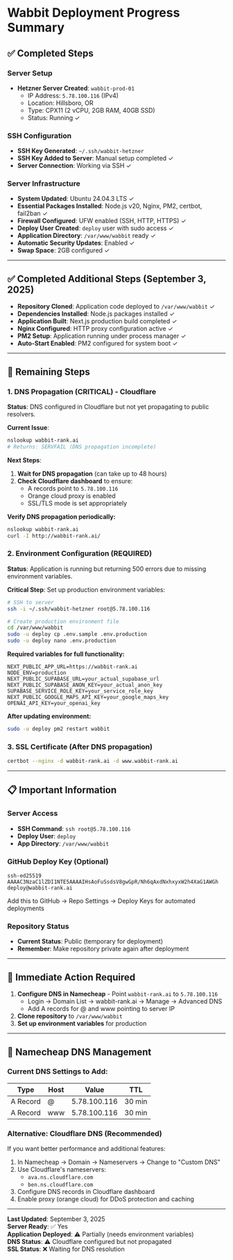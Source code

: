 # Wabbit Deployment Progress Summary

## ✅ Completed Steps

### Server Setup
- **Hetzner Server Created**: `wabbit-prod-01`
  - IP Address: `5.78.100.116` (IPv4)
  - Location: Hillsboro, OR
  - Type: CPX11 (2 vCPU, 2GB RAM, 40GB SSD)
  - Status: Running ✓

### SSH Configuration
- **SSH Key Generated**: `~/.ssh/wabbit-hetzner`
- **SSH Key Added to Server**: Manual setup completed ✓
- **Server Connection**: Working via SSH ✓

### Server Infrastructure
- **System Updated**: Ubuntu 24.04.3 LTS ✓
- **Essential Packages Installed**: Node.js v20, Nginx, PM2, certbot, fail2ban ✓
- **Firewall Configured**: UFW enabled (SSH, HTTP, HTTPS) ✓
- **Deploy User Created**: `deploy` user with sudo access ✓
- **Application Directory**: `/var/www/wabbit` ready ✓
- **Automatic Security Updates**: Enabled ✓
- **Swap Space**: 2GB configured ✓

---

## ✅ Completed Additional Steps (September 3, 2025)
- **Repository Cloned**: Application code deployed to `/var/www/wabbit` ✓
- **Dependencies Installed**: Node.js packages installed ✓ 
- **Application Built**: Next.js production build completed ✓
- **Nginx Configured**: HTTP proxy configuration active ✓
- **PM2 Setup**: Application running under process manager ✓
- **Auto-Start Enabled**: PM2 configured for system boot ✓

---

## 🔄 Remaining Steps

### 1. DNS Propagation (CRITICAL) - Cloudflare
**Status**: DNS configured in Cloudflare but not yet propagating to public resolvers.

**Current Issue**: 
```bash
nslookup wabbit-rank.ai
# Returns: SERVFAIL (DNS propagation incomplete)
```

**Next Steps**:
1. **Wait for DNS propagation** (can take up to 48 hours)
2. **Check Cloudflare dashboard** to ensure:
   - A records point to `5.78.100.116` 
   - Orange cloud proxy is enabled
   - SSL/TLS mode is set appropriately

**Verify DNS propagation periodically:**
```bash
nslookup wabbit-rank.ai
curl -I http://wabbit-rank.ai/
```

### 2. Environment Configuration (REQUIRED)
**Status**: Application is running but returning 500 errors due to missing environment variables.

**Critical Step**: Set up production environment variables:
```bash
# SSH to server
ssh -i ~/.ssh/wabbit-hetzner root@5.78.100.116

# Create production environment file
cd /var/www/wabbit
sudo -u deploy cp .env.sample .env.production
sudo -u deploy nano .env.production
```

**Required variables for full functionality:**
```env
NEXT_PUBLIC_APP_URL=https://wabbit-rank.ai
NODE_ENV=production
NEXT_PUBLIC_SUPABASE_URL=your_actual_supabase_url
NEXT_PUBLIC_SUPABASE_ANON_KEY=your_actual_anon_key
SUPABASE_SERVICE_ROLE_KEY=your_service_role_key
NEXT_PUBLIC_GOOGLE_MAPS_API_KEY=your_google_maps_key
OPENAI_API_KEY=your_openai_key
```

**After updating environment:**
```bash
sudo -u deploy pm2 restart wabbit
```

### 3. SSL Certificate (After DNS propagation)
```bash
certbot --nginx -d wabbit-rank.ai -d www.wabbit-rank.ai
```

---

## 📋 Important Information

### Server Access
- **SSH Command**: `ssh root@5.78.100.116`
- **Deploy User**: `deploy`
- **App Directory**: `/var/www/wabbit`

### GitHub Deploy Key (Optional)
```
ssh-ed25519 AAAAC3NzaC1lZDI1NTE5AAAAIHsAoFuSsdsV8gwGpR/Nh6qAxdNxhxyxW2h4XaG1AWGh deploy@wabbit-rank.ai
```
Add this to GitHub → Repo Settings → Deploy Keys for automated deployments

### Repository Status
- **Current Status**: Public (temporary for deployment)
- **Remember**: Make repository private again after deployment

---

## 🚨 Immediate Action Required

1. **Configure DNS in Namecheap** - Point `wabbit-rank.ai` to `5.78.100.116`
   - Login → Domain List → wabbit-rank.ai → Manage → Advanced DNS
   - Add A records for @ and www pointing to server IP
2. **Clone repository** to `/var/www/wabbit`
3. **Set up environment variables** for production

---

## 🔧 Namecheap DNS Management

### Current DNS Settings to Add:
| Type | Host | Value | TTL |
|------|------|-------|-----|
| A Record | @ | 5.78.100.116 | 30 min |
| A Record | www | 5.78.100.116 | 30 min |

### Alternative: Cloudflare DNS (Recommended)
If you want better performance and additional features:
1. In Namecheap → Domain → Nameservers → Change to "Custom DNS"
2. Use Cloudflare's nameservers:
   - `ava.ns.cloudflare.com`
   - `ben.ns.cloudflare.com`
3. Configure DNS records in Cloudflare dashboard
4. Enable proxy (orange cloud) for DDoS protection and caching

---

**Last Updated**: September 3, 2025  
**Server Ready**: ✅ Yes  
**Application Deployed**: ⚠️ Partially (needs environment variables)  
**DNS Status**: ⚠️ Cloudflare configured but not propagated  
**SSL Status**: ❌ Waiting for DNS resolution